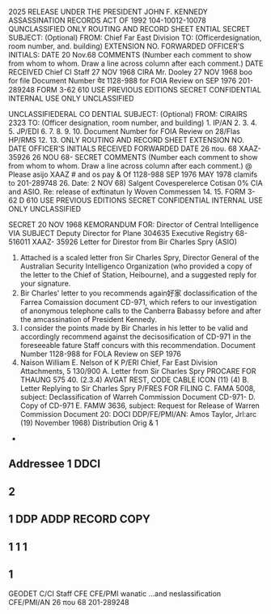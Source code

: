 2025 RELEASE UNDER THE PRESIDENT JOHN F. KENNEDY ASSASSINATION RECORDS ACT OF 1992
104-10012-10078
QUNCLASSIFIED
ONLY
ROUTING AND RECORD SHEET
ENTIAL
SECRET
SUBJECT: (Optional)
FROM:
Chief Far East Division
TO: (Officerdesignation, room number, and.
building)
EXTENSION NO.
FORWARDED
OFFICER'S
INITIALS:
DATE
20 Nov.68
COMMENTS (Number each comment to show from whom
to whom. Draw a line across column after each comment.)
DATE
RECEIVED
Chief CI Staff 27 NOV 1968
CIRA
Mr. Dooley
27 NOV 1968
boo
for file
Document Number
येद
1128-988
for FOIA Review on SEP 1976
201-289248
FORM
3-62
610
USE PREVIOUS
EDITIONS
SECRET
CONFIDENTIAL
INTERNAL
USE ONLY
UNCLASSIFIED

UNCLASSIFIEDERAL CO DENTIAL
SUBJECT: (Optional)
FROM: CIRAIRS
2323
TO: (Officer designation, room number, and
building)
1.
IP/AN
2.
3.
4.
5.
JP/EDI
6.
7.
8.
9.
10.
Document Number
for FOIA Review on
28/Flas
HP/RMS
12.
13.
ONLY
ROUTING AND RECORD SHEET
EXTENSION NO.
DATE
OFFICER'S
INITIALS
RECEIVED
FORWARDED
DATE
26 που. 68
XAAZ-35926
26 NOU 68-
SECRET
COMMENTS (Number each comment to show from whom
to whom. Draw a line across column after each comment.)
@ Please asijo
XAAZ # and
os pay & Of
1128-988
SEP 1976
MAY
1978
clamifs to
201-289748
26.
Date: 2 NOV 68)
Salgent
Covesperelerce Cotisan
0%
CIA and ASIO.
Re: release
of exftinatun ly
Woven Commessen
14.
15.
FORM
3-62
D
610
USE PREVIOUS
EDITIONS
SECRET
CONFIDENTIAL
INTERNAL
USE ONLY
UNCLASSIFIED

SECRET
20 NOV 1968
KEMORANDUM FOR: Director of Central Intelligence
VIA
SUBJECT
Deputy Director for Plane
304635
Executive Registry
68-516011
XAAZ-
35926
Letter for Direstor from Bir Charles Spry (ASIO)
1. Attached is a scaled letter fron Sir Charles Spry,
Director General of the Australian Security Intelligenco
Organization (who provided a copy of the letter to the Chief
of Station, Heibourne), and a suggested reply for your
signature.
2. Bir Charles' letter to you recommends again好家
doclassification of the Farrea Comaission document CD-971,
which refers to our investigation of anonymous telephone
calls to the Canberra Babassy before and after the
amcassination of President Kennedy.
3. I consider the points made by Bir Charles in his
letter to be valid and accordingly recommend against the
decisosification of CD-971 in the foreseeable fature
Staff concurs with this recommendation.
Document Number 1128-988
for FOLA Review on SEP 1976
4. Naison
William E. Nelson
of
K
P/ERI
Chief, Far East Division
Attachments, 5
130/900
A.
Letter from Sir Charles Spry
PROCARE FOR THAUNG
575 40. (2.3.4)
AVGAT REST, CODE
CABLE ICON (11)
(4)
B.
Letter Replying to Sir Charles Spry
P/FRES
FOR FILING
C. FAMA 5008, subject: Declassification of Warreh
Commission Document CD-971-
D.
Copy of CD-971
E. FAMW 3636, subject: Request for Release of Warren
Commission Document
20: DOCI
DDP/FE/PMI/AN: Amos Taylor, Jrl:arc (19) November 1968)
Distribution
Orig & 1
-
Addressee
1 DDCI
-
2
-
1
DDP
ADDP
RECORD COPY
-
1
1
1
-
1
-
GEODET
C/CI Staff
CFE
CFE/PMI
wanatic
...and
neslassification
CFE/PMI/AN
26 που 68
201-289248
